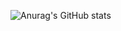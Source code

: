 ![Anurag's GitHub stats](https://github-readme-stats.vercel.app/api?username=DIZI5&theme=dark&show_icons=true)
